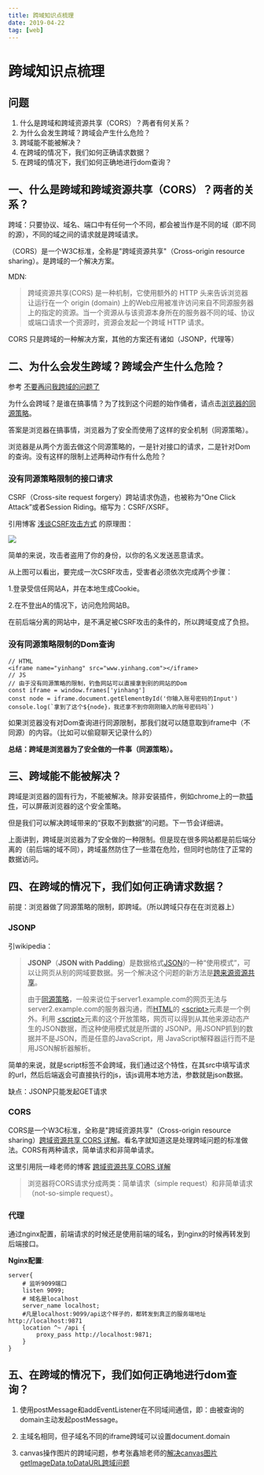 ```yaml
---
title: 跨域知识点梳理
date: 2019-04-22
tag: [web]
---
```


# 跨域知识点梳理

## 问题

1. 什么是跨域和跨域资源共享（CORS）？两者有何关系？
2. 为什么会发生跨域？跨域会产生什么危险？
3. 跨域能不能被解决？
4. 在跨域的情况下，我们如何正确请求数据？
5. 在跨域的情况下，我们如何正确地进行dom查询？



## 一、什么是跨域和跨域资源共享（CORS）？两者的关系？

跨域：只要协议、域名、端口中有任何一个不同，都会被当作是不同的域（即不同的源），不同的域之间的请求就是跨域请求。

（CORS）是一个W3C标准，全称是"跨域资源共享"（Cross-origin resource sharing）。是跨域的一个解决方案。

MDN:

> 跨域资源共享(CORS) 是一种机制，它使用额外的 HTTP 头来告诉浏览器  让运行在一个 origin (domain) 上的Web应用被准许访问来自不同源服务器上的指定的资源。当一个资源从与该资源本身所在的服务器不同的域、协议或端口请求一个资源时，资源会发起一个跨域 HTTP 请求。

CORS 只是跨域的一种解决方案，其他的方案还有诸如（JSONP，代理等）

<!--more-->

## 二、为什么会发生跨域？跨域会产生什么危险？

参考 [不要再问我跨域的问题了](https://segmentfault.com/a/1190000015597029)

为什么会跨域？是谁在搞事情？为了找到这个问题的始作俑者，请点击[浏览器的同源策略](https://developer.mozilla.org/zh-CN/docs/Web/Security/Same-origin_policy)。

答案是浏览器在搞事情，浏览器为了安全而使用了这样的安全机制（同源策略）。

浏览器是从两个方面去做这个同源策略的，一是针对接口的请求，二是针对Dom的查询。没有这样的限制上述两种动作有什么危险？

### 没有同源策略限制的接口请求

CSRF（Cross-site request forgery）跨站请求伪造，也被称为“One Click Attack”或者Session Riding。缩写为：CSRF/XSRF。

引用博客 [浅谈CSRF攻击方式](http://www.cnblogs.com/hyddd/archive/2009/04/09/1432744.html ) 的原理图：

![](https://images.pandaomeng.com/c8c0b71e9bfca82032e26f155cf84a32.jpg)

简单的来说，攻击者盗用了你的身份，以你的名义发送恶意请求。

从上图可以看出，要完成一次CSRF攻击，受害者必须依次完成两个步骤：

1.登录受信任网站A，并在本地生成Cookie。

2.在不登出A的情况下，访问危险网站B。

在前后端分离的网站中，是不满足被CSRF攻击的条件的，所以跨域变成了负担。

### 没有同源策略限制的Dom查询

```
// HTML
<iframe name="yinhang" src="www.yinhang.com"></iframe>
// JS
// 由于没有同源策略的限制，钓鱼网站可以直接拿到别的网站的Dom
const iframe = window.frames['yinhang']
const node = iframe.document.getElementById('你输入账号密码的Input')
console.log(`拿到了这个${node}，我还拿不到你刚刚输入的账号密码吗`)
```

如果浏览器没有对Dom查询进行同源限制，那我们就可以随意取到iframe中（不同源）的内容。（比如可以偷窥聊天记录什么的）

**总结：跨域是浏览器为了安全做的一件事（同源策略）。**



## 三、跨域能不能被解决？

跨域是浏览器的固有行为，不能被解决。除非安装插件，例如chrome上的一款[插件](https://chrome.google.com/webstore/detail/access-control-allow-cred/hmcjjmkppmkpobeokkhgkecjlaobjldi)，可以屏蔽浏览器的这个安全策略。

但是我们可以解决跨域带来的“获取不到数据”的问题。下一节会详细讲。

上面讲到，跨域是浏览器为了安全做的一种限制。但是现在很多网站都是前后端分离的（前后端的域不同），跨域虽然防住了一些潜在危险，但同时也防住了正常的数据访问。



## 四、在跨域的情况下，我们如何正确请求数据？

前提：浏览器做了同源策略的限制，即跨域。（所以跨域只存在在浏览器上）

### JSONP

引wikipedia：

> **JSONP**（**JSON with Padding**）是数据格式[JSON](https://zh.wikipedia.org/wiki/JSON)的一种“使用模式”，可以让网页从别的网域要数据。另一个解决这个问题的新方法是[跨来源资源共享](https://zh.wikipedia.org/wiki/%E8%B7%A8%E4%BE%86%E6%BA%90%E8%B3%87%E6%BA%90%E5%85%B1%E4%BA%AB)。
>
> 由于[同源策略](https://zh.wikipedia.org/w/index.php?title=%E5%90%8C%E6%BA%90%E7%AD%96%E7%95%A5&action=edit&redlink=1)，一般来说位于server1.example.com的网页无法与 server2.example.com的服务器沟通，而[HTML](https://zh.wikipedia.org/wiki/HTML)的 [\<script\>](https://zh.wikipedia.org/wiki/HTML%E5%85%83%E7%B4%A0#script_tag)元素是一个例外。利用 [\<script\>](https://zh.wikipedia.org/wiki/HTML%E5%85%83%E7%B4%A0#script_tag)元素的这个开放策略，网页可以得到从其他来源动态产生的JSON数据，而这种使用模式就是所谓的 JSONP。用JSONP抓到的数据并不是JSON，而是任意的JavaScript，用 JavaScript解释器运行而不是用JSON解析器解析。

简单的来说，就是script标签不会跨域，我们通过这个特性，在其src中填写请求的url，然后后端返会可直接执行的js，该js调用本地方法，参数就是json数据。

缺点：JSONP只能发起GET请求

### CORS

CORS是一个W3C标准，全称是"跨域资源共享"（Cross-origin resource sharing）[跨域资源共享 CORS 详解](http://www.ruanyifeng.com/blog/2016/04/cors.html)。看名字就知道这是处理跨域问题的标准做法。CORS有两种请求，简单请求和非简单请求。

这里引用阮一峰老师的博客 [跨域资源共享 CORS 详解](<http://www.ruanyifeng.com/blog/2016/04/cors.html>)

> 浏览器将CORS请求分成两类：简单请求（simple request）和非简单请求（not-so-simple request）。

### 代理

通过nginx配置，前端请求的时候还是使用前端的域名，到nginx的时候再转发到后端接口。

**Nginx配置**:

```
server{
    # 监听9099端口
    listen 9099;
    # 域名是localhost
    server_name localhost;
    #凡是localhost:9099/api这个样子的，都转发到真正的服务端地址http://localhost:9871 
    location ^~ /api {
        proxy_pass http://localhost:9871;
    }    
}
```



## 五、在跨域的情况下，我们如何正确地进行dom查询？

1. 使用postMessage和addEventListener在不同域间通信，即：由被查询的domain主动发起postMessage。

2. 主域名相同，但子域名不同的iframe跨域可以设置document.domain
3. canvas操作图片的跨域问题，参考张鑫旭老师的[解决canvas图片getImageData,toDataURL跨域问题](https://www.zhangxinxu.com/wordpress/2018/02/crossorigin-canvas-getimagedata-cors/)